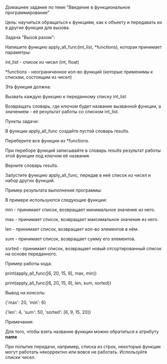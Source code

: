Домашнее задание по теме "Введение в функциональное программирование"

Цель: научиться обращаться к функциям, как к объекту и передавать их в другие функции для вызова.

Задача "Вызов разом":

Напишите функцию apply_all_func(int_list, *functions), которая принимает параметры:

int_list - список из чисел (int, float)

*functions - неограниченное кол-во функций (которые применимы к спискам, состоящим из чисел)

Эта функция должна:

Вызвать каждую функцию к переданному списку int_list

Возвращать словарь, где ключом будет название вызванной функции, а значением - её результат работы со списком int_list.

Пункты задачи:

В функции apply_all_func создайте пустой словарь results.

Переберите все функции из *functions.

При переборе функций записывайте в словарь results результат работы этой функции под ключом её названия.

Верните словарь results.

Запустите функцию apply_all_func, передав в неё список из чисел и набор других функций.

Пример результата выполнения программы:

В примере используются следующие функции:

min - принимает список, возвращает минимальное значение из него.

max - принимает список, возвращает максимальное значение из него.

len - принимает список, возвращает кол-во элементов в нём.

sum - принимает список, возвращает сумму его элементов.

sorted - принимает список, возвращает новый отсортированный список на основе переданного.

Пример работы кода:

print(apply_all_func([6, 20, 15, 9], max, min))

print(apply_all_func([6, 20, 15, 9], len, sum, sorted))

Вывод на консоль:

{'max': 20, 'min': 6}

{'len': 4, 'sum': 50, 'sorted': [6, 9, 15, 20]}

Примечания:

Для того, чтобы взять название функции можно обратиться к атрибуту __name__

При попытке передачи, например, списка из строк, некоторые функции могут работать некорректно или вовсе не работать. Используйте списки чисел.
